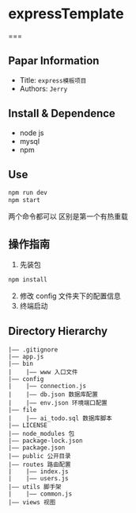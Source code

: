 # expressTemplate

===

## Papar Information

- Title: `express模板项目`
- Authors: `Jerry`

## Install & Dependence

- node js
- mysql
- npm

## Use

```cmd
npm run dev
npm start
```

两个命令都可以 区别是第一个有热重载

## 操作指南

1. 先装包

```cmd
npm install
```

2. 修改 config 文件夹下的配置信息
3. 终端启动

## Directory Hierarchy

```
|—— .gitignore
|—— app.js
|—— bin
|    |—— www 入口文件
|—— config
|    |—— connection.js
|    |—— db.json 数据库配置
|    |—— env.json 环境端口配置
|—— file
|    |—— ai_todo.sql 数据库脚本
|—— LICENSE
|—— node_modules 包
|—— package-lock.json 
|—— package.json
|—— public 公开目录
|—— routes 路由配置
|    |—— index.js
|    |—— users.js
|—— utils 脚手架
|    |—— common.js
|—— views 视图
```
